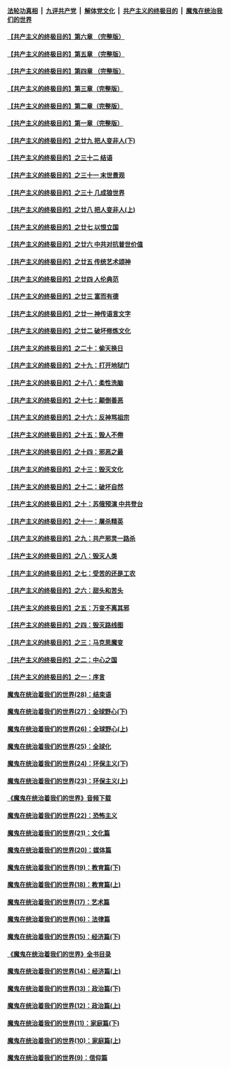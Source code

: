 ####  [法轮功真相](../../../../basic/blob/master/README.md?t=04160931) &nbsp;|&nbsp; [九评共产党](../../../../9ping.md/blob/master/README.md?t=04160931) &nbsp;|&nbsp; [解体党文化](../../../../jtdwh.md/blob/master/README.md?t=04160931)  &nbsp;|&nbsp; [共产主义的终极目的](../../../../gczydzjmd.md/blob/master/README.md?t=04160931) &nbsp;|&nbsp; [魔鬼在统治我们的世界](../../../../mgztzwmdsj.md/blob/master/README.md?t=04160931) 

#### [【共产主义的终极目的】第六章 （完整版）](../pages/nsc422/n11428913.md?t=04160931) 

#### [【共产主义的终极目的】第五章 （完整版）](../pages/nsc422/n11428912.md?t=04160931) 

#### [【共产主义的终极目的】第四章 （完整版）](../pages/nsc422/n11428907.md?t=04160931) 

#### [【共产主义的终极目的】第三章（完整版）](../pages/nsc422/n11428848.md?t=04160931) 

#### [【共产主义的终极目的】第二章（完整版）](../pages/nsc422/n11428831.md?t=04160931) 

#### [【共产主义的终极目的】第一章（完整版）](../pages/nsc422/n11417651.md?t=04160931) 

#### [【共产主义的终极目的】之廿九 把人变非人(下)](../pages/nsc422/n11344140.md?t=04160931) 

#### [【共产主义的终极目的】之三十二 结语](../pages/nsc422/n11360535.md?t=04160931) 

#### [【共产主义的终极目的】之三十一 末世景观](../pages/nsc422/n11351129.md?t=04160931) 

#### [【共产主义的终极目的】之三十 几成狼世界](../pages/nsc422/n11348280.md?t=04160931) 

#### [【共产主义的终极目的】之廿八 把人变非人(上)](../pages/nsc422/n11340492.md?t=04160931) 

#### [【共产主义的终极目的】之廿七 以恨立国](../pages/nsc422/n11336944.md?t=04160931) 

#### [【共产主义的终极目的】之廿六 中共对抗普世价值](../pages/nsc422/n11324785.md?t=04160931) 

#### [【共产主义的终极目的】之廿五 传统艺术颂神](../pages/nsc422/n11296396.md?t=04160931) 

#### [【共产主义的终极目的】之廿四 人伦典范](../pages/nsc422/n11296397.md?t=04160931) 

#### [【共产主义的终极目的】之廿三 富而有德](../pages/nsc422/n11283598.md?t=04160931) 

#### [【共产主义的终极目的】之廿一 神传语言文字](../pages/nsc422/n11263265.md?t=04160931) 

#### [【共产主义的终极目的】之廿二 破坏修炼文化](../pages/nsc422/n11245728.md?t=04160931) 

#### [【共产主义的终极目的】之二十：偷天换日](../pages/nsc422/n11238846.md?t=04160931) 

#### [【共产主义的终极目的】之十九：打开地狱门](../pages/nsc422/n11206376.md?t=04160931) 

#### [【共产主义的终极目的】之十八：柔性洗脑](../pages/nsc422/n11199994.md?t=04160931) 

#### [【共产主义的终极目的】之十七：颠倒善恶](../pages/nsc422/n11179782.md?t=04160931) 

#### [【共产主义的终极目的】之十六：反神骂祖宗](../pages/nsc422/n11166798.md?t=04160931) 

#### [【共产主义的终极目的】之十五：毁人不倦](../pages/nsc422/n11166792.md?t=04160931) 

#### [【共产主义的终极目的】之十四：邪恶之最](../pages/nsc422/n11150249.md?t=04160931) 

#### [【共产主义的终极目的】之十三：毁灭文化](../pages/nsc422/n11135227.md?t=04160931) 

#### [【共产主义的终极目的】之十二：破坏自然](../pages/nsc422/n11135214.md?t=04160931) 

#### [【共产主义的终极目的】之十：苏俄预演 中共登台](../pages/nsc422/n11118424.md?t=04160931) 

#### [【共产主义的终极目的】之十一：屠杀精英](../pages/nsc422/n11118442.md?t=04160931) 

#### [【共产主义的终极目的】之九：共产邪灵一路杀](../pages/nsc422/n11114139.md?t=04160931) 

#### [【共产主义的终极目的】之八：毁灭人类](../pages/nsc422/n11108503.md?t=04160931) 

#### [【共产主义的终极目的】之七：受苦的还是工农](../pages/nsc422/n11101809.md?t=04160931) 

#### [【共产主义的终极目的】之六：甜头和苦头](../pages/nsc422/n11096971.md?t=04160931) 

#### [【共产主义的终极目的】之五：万变不离其邪](../pages/nsc422/n11091285.md?t=04160931) 

#### [【共产主义的终极目的】之四：毁灭路线图](../pages/nsc422/n11086284.md?t=04160931) 

#### [【共产主义的终极目的】之三：马克思魔变](../pages/nsc422/n11061941.md?t=04160931) 

#### [【共产主义的终极目的】之二：中心之国](../pages/nsc422/n11047728.md?t=04160931) 

#### [【共产主义的终极目的】之一：序言](../pages/nsc422/n11086077.md?t=04160931) 

#### [魔鬼在统治着我们的世界(28)：结束语](../pages/nsc422/n10936246.md?t=04160931) 

#### [魔鬼在统治着我们的世界(27)：全球野心(下)](../pages/nsc422/n10928319.md?t=04160931) 

#### [魔鬼在统治着我们的世界(26)：全球野心(上)](../pages/nsc422/n10900318.md?t=04160931) 

#### [魔鬼在统治着我们的世界(25)：全球化](../pages/nsc422/n10788205.md?t=04160931) 

#### [魔鬼在统治着我们的世界(24)：环保主义(下)](../pages/nsc422/n10695307.md?t=04160931) 

#### [魔鬼在统治着我们的世界(23)：环保主义(上)](../pages/nsc422/n10688613.md?t=04160931) 

#### [《魔鬼在统治着我们的世界》音频下载](../pages/nsc422/n10635553.md?t=04160931) 

#### [魔鬼在统治着我们的世界(22)：恐怖主义](../pages/nsc422/n10614727.md?t=04160931) 

#### [魔鬼在统治着我们的世界(21)：文化篇](../pages/nsc422/n10597706.md?t=04160931) 

#### [魔鬼在统治着我们的世界(20)：媒体篇](../pages/nsc422/n10586579.md?t=04160931) 

#### [魔鬼在统治着我们的世界(19)：教育篇(下)](../pages/nsc422/n10564808.md?t=04160931) 

#### [魔鬼在统治着我们的世界(18)：教育篇(上)](../pages/nsc422/n10526970.md?t=04160931) 

#### [魔鬼在统治着我们的世界(17)：艺术篇](../pages/nsc422/n10499093.md?t=04160931) 

#### [魔鬼在统治着我们的世界(16)：法律篇](../pages/nsc422/n10485969.md?t=04160931) 

#### [魔鬼在统治着我们的世界(15)：经济篇(下)](../pages/nsc422/n10469975.md?t=04160931) 

#### [《魔鬼在统治着我们的世界》全书目录](../pages/nsc422/n10464261.md?t=04160931) 

#### [魔鬼在统治着我们的世界(14)：经济篇(上)](../pages/nsc422/n10457370.md?t=04160931) 

#### [魔鬼在统治着我们的世界(13)：政治篇(下)](../pages/nsc422/n10448270.md?t=04160931) 

#### [魔鬼在统治着我们的世界(12)：政治篇(上)](../pages/nsc422/n10444576.md?t=04160931) 

#### [魔鬼在统治着我们的世界(11)：家庭篇(下)](../pages/nsc422/n10440961.md?t=04160931) 

#### [魔鬼在统治着我们的世界(10)：家庭篇(上)](../pages/nsc422/n10435448.md?t=04160931) 

#### [魔鬼在统治着我们的世界(9)：信仰篇](../pages/nsc422/n10432159.md?t=04160931) 

